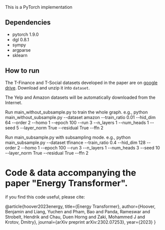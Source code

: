 

This is a PyTorch implementation

Dependencies
----------------------
- pytorch 1.9.0
- dgl 0.8.1
- sympy
- argparse
- sklearn

How to run
--------------------------------
The T-Finance and T-Social datasets developed in the paper are on [google drive](https://drive.google.com/drive/folders/1PpNwvZx_YRSCDiHaBUmRIS3x1rZR7fMr?usp=sharing). Download and unzip it into `dataset`.

The Yelp and Amazon datasets will be automatically downloaded from the Internet. 


Run main_without_subsample.py to train the whole graph.  e.g.,
	python main_without_subsample.py --dataset amazon --train_ratio 0.01 --hid_dim 64 --order 2 --homo 1 --epoch 100 --run 3 --n_layers 1 --num_heads 1 --seed 5 --layer_norm True --residual True --ffn 2


Run main_subsample.py with subsampling mode. e.g.,
	python main_subsample.py --dataset tfinance --train_ratio 0.4 --hid_dim 128 --order 2 --homo 1 --epoch 100 --run 3 --n_layers 1 --num_heads 3 --seed 10 --layer_norm True --residual True --ffn 2
	
# Code & data accompanying the paper "Energy Transformer".

if you find this code useful, please cite:

@article{hoover2023energy,
  title={Energy Transformer},
  author={Hoover, Benjamin and Liang, Yuchen and Pham, Bao and Panda, Rameswar and Strobelt, Hendrik and Chau, Duen Horng and Zaki, Mohammed J and Krotov, Dmitry},
  journal={arXiv preprint arXiv:2302.07253},
  year={2023}
}
